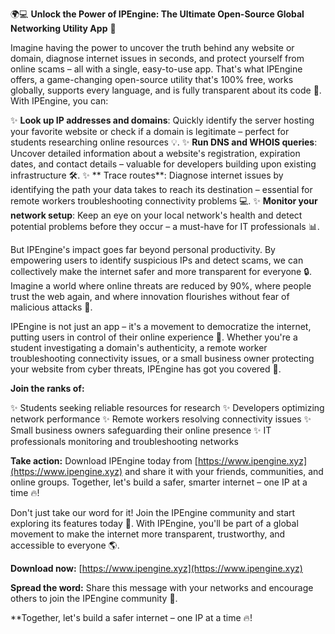 🌍💻 **Unlock the Power of IPEngine: The Ultimate Open-Source Global Networking Utility App** 🚀

Imagine having the power to uncover the truth behind any website or domain, diagnose internet issues in seconds, and protect yourself from online scams – all with a single, easy-to-use app. That's what IPEngine offers, a game-changing open-source utility that's 100% free, works globally, supports every language, and is fully transparent about its code 📡. With IPEngine, you can:

✨ **Look up IP addresses and domains**: Quickly identify the server hosting your favorite website or check if a domain is legitimate – perfect for students researching online resources 💡.
✨ **Run DNS and WHOIS queries**: Uncover detailed information about a website's registration, expiration dates, and contact details – valuable for developers building upon existing infrastructure 🛠️.
✨ ** Trace routes**: Diagnose internet issues by identifying the path your data takes to reach its destination – essential for remote workers troubleshooting connectivity problems 💻.
✨ **Monitor your network setup**: Keep an eye on your local network's health and detect potential problems before they occur – a must-have for IT professionals 📊.

But IPEngine's impact goes far beyond personal productivity. By empowering users to identify suspicious IPs and detect scams, we can collectively make the internet safer and more transparent for everyone 🔒. Imagine a world where online threats are reduced by 90%, where people trust the web again, and where innovation flourishes without fear of malicious attacks 💪.

IPEngine is not just an app – it's a movement to democratize the internet, putting users in control of their online experience 🌟. Whether you're a student investigating a domain's authenticity, a remote worker troubleshooting connectivity issues, or a small business owner protecting your website from cyber threats, IPEngine has got you covered 💼.

**Join the ranks of:**

✨ Students seeking reliable resources for research
✨ Developers optimizing network performance
✨ Remote workers resolving connectivity issues
✨ Small business owners safeguarding their online presence
✨ IT professionals monitoring and troubleshooting networks

**Take action:** Download IPEngine today from [https://www.ipengine.xyz](https://www.ipengine.xyz) and share it with your friends, communities, and online groups. Together, let's build a safer, smarter internet – one IP at a time 🔥!

Don't just take our word for it! Join the IPEngine community and start exploring its features today 🌟. With IPEngine, you'll be part of a global movement to make the internet more transparent, trustworthy, and accessible to everyone 🌎.

**Download now:** [https://www.ipengine.xyz](https://www.ipengine.xyz)

**Spread the word:** Share this message with your networks and encourage others to join the IPEngine community 💬.

**Together, let's build a safer internet – one IP at a time 🔥!